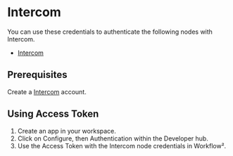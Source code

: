 # Intercom

You can use these credentials to authenticate the following nodes with Intercom.
- [Intercom](/workflow/integrations/nodes/n8n-nodes-base.intercom/)


## Prerequisites

Create a [Intercom](https://www.intercom.com/) account.

<!-- ## Using OAuth

1. Click "Use OAuth" in Authentication page.
2. Fill out required information.
3. Use Client Secret and Client ID in your Intercom node credentials in Workflow².
4. Enter Doc² provided redirect URL in configuration. Redirect URL Explanation [here](/). -->

## Using Access Token

1. Create an app in your workspace.
2. Click on Configure, then Authentication within the Developer hub.
3. Use the Access Token with the Intercom node credentials in Workflow².
